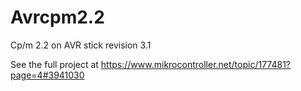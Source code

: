 # Avrcpm2.2
Cp/m 2.2 on AVR stick revision 3.1

See the full project at https://www.mikrocontroller.net/topic/177481?page=4#3941030
